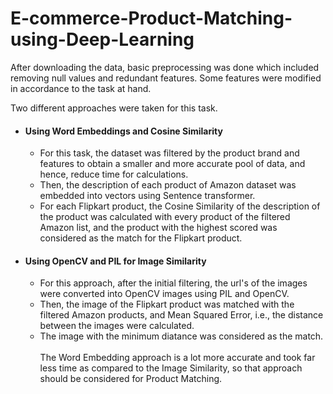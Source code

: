 # E-commerce-Product-Matching-using-Deep-Learning

After downloading the data, basic preprocessing was done which included removing null values and redundant features. Some features were modified in accordance to the task at hand. 
<br>

Two different approaches were taken for this task.
<br>
* #### Using Word Embeddings and Cosine Similarity ####
  * For this task, the dataset was filtered by the product brand and features to obtain a smaller and more accurate pool of data, and hence, reduce time for calculations.
  * Then, the description of each product of Amazon dataset was embedded into vectors using Sentence transformer. 
  * For each Flipkart product, the Cosine Similarity of the description of the product was calculated with every product of the filtered Amazon list, and the product with the highest scored was considered as the match for the Flipkart product.
* #### Using OpenCV and PIL for Image Similarity ####
  * For this approach, after the initial filtering, the url's of the images were converted into OpenCV images using PIL and OpenCV.
  * Then, the image of the Flipkart product was matched with the filtered Amazon products, and Mean Squared Error, i.e., the distance between the images were calculated.
  * The image with the minimum diatance was considered as the match.
<br> <br> The Word Embedding approach is a lot more accurate and took far less time as compared to the Image Similarity, so that approach should be considered for Product Matching.
